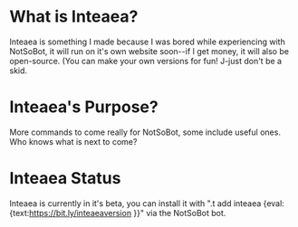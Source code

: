 # What is Inteaea?

Inteaea is something I made because I was bored while experiencing with NotSoBot, it will run on it's own website soon--if I get money, it will also be open-source. (You can make your own versions for fun! J-just don't be a skid.

# Inteaea's Purpose?

More commands to come really for NotSoBot, some include useful ones. Who knows what is next to come?

# Inteaea Status

Inteaea is currently in it's beta, you can install it with ".t add inteaea {eval:{text:https://bit.ly/inteaeaversion }}" via the NotSoBot bot.
